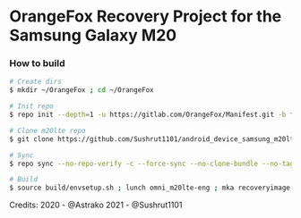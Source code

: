 # OrangeFox Recovery Project for the Samsung Galaxy M20

### How to build ###

```bash
# Create dirs
$ mkdir ~/OrangeFox ; cd ~/OrangeFox

# Init repo
$ repo init --depth=1 -u https://gitlab.com/OrangeFox/Manifest.git -b fox_9.0

# Clone m20lte repo
$ git clone https://github.com/Sushrut1101/android_device_samsung_m20lte_OrangeFox.git -b fox_9.0 device/samsung/m20lte

# Sync
$ repo sync --no-repo-verify -c --force-sync --no-clone-bundle --no-tags --optimized-fetch --prune -j`nproc`

# Build
$ source build/envsetup.sh ; lunch omni_m20lte-eng ; mka recoveryimage
```

Credits:
2020 - @Astrako
2021 - @Sushrut1101
